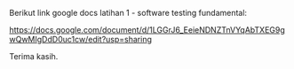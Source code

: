 Berikut link google docs latihan 1 - software testing fundamental:

https://docs.google.com/document/d/1LGGrJ6_EeieNDNZTnVYqAbTXEG9gwQwMIgDdD0uc1cw/edit?usp=sharing

Terima kasih.